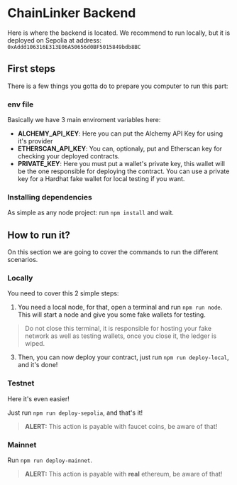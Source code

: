 # ChainLinker Backend

Here is where the backend is located. We recommend to run locally, but it is deployed on Sepolia at address: ```0xAddd106316E313E06A50656d0BF5015849bdb8BC```

## First steps

There is a few things you gotta do to prepare you computer to run this part:

### env file
Basically we have 3 main enviroment variables here:

- **ALCHEMY_API_KEY**: Here you can put the Alchemy API Key for using it's provider
- **ETHERSCAN_API_KEY**: You can, optionaly, put and Etherscan key for checking your deployed contracts.
- **PRIVATE_KEY**: Here you must put a wallet's private key, this wallet will be the one responsible for deploying the contract. You can use a private key for a Hardhat fake wallet for local testing if you want.

### Installing dependencies

As simple as any node project: run ```npm install``` and wait.

## How to run it?

On this section we are going to cover the commands to run the different scenarios.

### Locally

You need to cover this 2 simple steps:

1. You need a local node, for that, open a terminal and run ```npm run node```. This will start a node and give you some fake wallets for testing.

> Do not close this terminal, it is responsible for hosting your fake network as well as testing wallets, once you close it, the ledger is wiped.

3. Then, you can now deploy your contract, just run ```npm run deploy-local```, and it's done!

### Testnet

Here it's even easier!

Just run ```npm run deploy-sepolia```, and that's it!

> **ALERT:** This action is payable with faucet coins, be aware of that!

### Mainnet

Run ```npm run deploy-mainnet```.

> **ALERT:** This action is payable with **real** ethereum, be aware of that!
